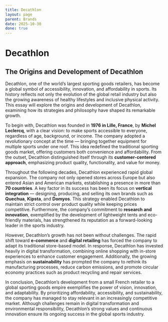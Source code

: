 ```yaml
---
title: Decathlon
layout: page
parent: Brands
date: 2025-10-30
done: true
---
```

# Decathlon

## The Origins and Development of Decathlon

Decathlon, one of the world’s largest sporting goods retailers, has become a global symbol of accessibility, innovation, and affordability in sports. Its history reflects not only the evolution of the global retail industry but also the growing awareness of healthy lifestyles and inclusive physical activity. This essay will explore the origins and development of Decathlon, examining how its strategies and philosophy have shaped its remarkable growth.

To begin with, Decathlon was founded in **1976 in Lille, France**, by **Michel Leclercq**, with a clear vision: to make sports accessible to everyone, regardless of age, background, or income. The company adopted a revolutionary concept at the time — bringing together equipment for multiple sports under one roof. This idea redefined the traditional sporting goods market, offering customers both convenience and affordability. From the outset, Decathlon distinguished itself through its **customer-centered approach**, emphasizing product quality, functionality, and value for money.

Throughout the following decades, Decathlon experienced rapid global expansion. The company not only opened stores across Europe but also entered Asian and American markets, establishing a presence in more than **70 countries**. A key factor in its success has been its focus on **vertical integration** — designing, producing, and selling its own brands such as **Quechua**, **Kipsta**, and **Domyos**. This strategy enabled Decathlon to maintain strict control over product quality while keeping prices competitive. Furthermore, the company’s commitment to **research and innovation**, exemplified by the development of lightweight tents and eco-friendly materials, has strengthened its reputation as a forward-looking leader in the sports industry.

However, Decathlon’s growth has not been without challenges. The rapid shift toward **e-commerce** and **digital retailing** has forced the company to adapt its traditional store-based model. In response, Decathlon has invested heavily in digital transformation, combining online shopping with in-store experiences to enhance customer engagement. Additionally, the growing emphasis on **sustainability** has prompted the company to rethink its manufacturing processes, reduce carbon emissions, and promote circular economy practices such as product recycling and repair services.

In conclusion, Decathlon’s development from a small French retailer to a global sporting goods empire exemplifies the power of vision, innovation, and adaptability. By prioritizing affordability, accessibility, and sustainability, the company has managed to stay relevant in an increasingly competitive market. Although challenges remain in digital transformation and environmental responsibility, Decathlon’s strong values and continuous innovation ensure its ongoing success in the global sports industry.